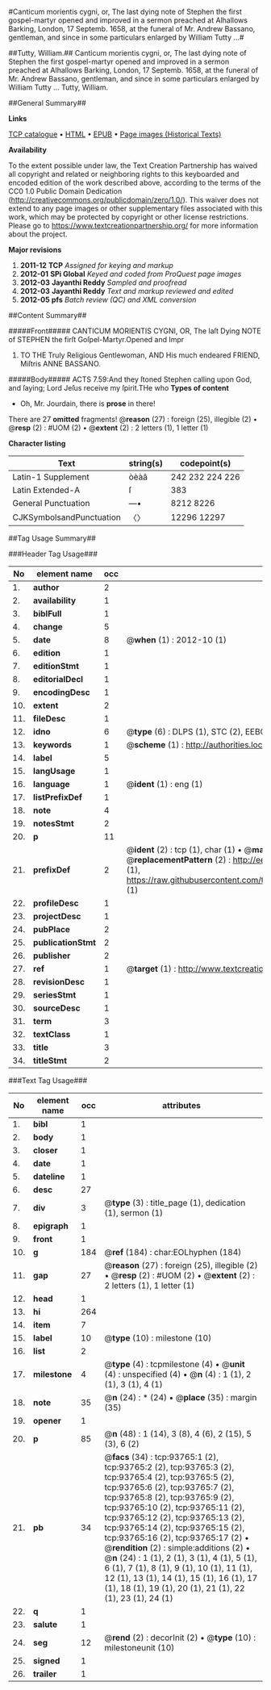 #Canticum morientis cygni, or, The last dying note of Stephen the first gospel-martyr opened and improved in a sermon preached at Alhallows Barking, London, 17 Septemb. 1658, at the funeral of Mr. Andrew Bassano, gentleman, and since in some particulars enlarged by William Tutty ...#

##Tutty, William.##
Canticum morientis cygni, or, The last dying note of Stephen the first gospel-martyr opened and improved in a sermon preached at Alhallows Barking, London, 17 Septemb. 1658, at the funeral of Mr. Andrew Bassano, gentleman, and since in some particulars enlarged by William Tutty ...
Tutty, William.

##General Summary##

**Links**

[TCP catalogue](http://www.ota.ox.ac.uk/tcp/)  • 
[HTML](http://tei.it.ox.ac.uk/tcp/Texts-HTML/free/A63/A63977.html)  • 
[EPUB](http://tei.it.ox.ac.uk/tcp/Texts-EPUB/free/A63/A63977.epub) • 
[Page images (Historical Texts)](https://historicaltexts.jisc.ac.uk/eebo-12775648e)

**Availability**

To the extent possible under law, the Text Creation Partnership has waived all copyright and related or neighboring rights to this keyboarded and encoded edition of the work described above, according to the terms of the CC0 1.0 Public Domain Dedication (http://creativecommons.org/publicdomain/zero/1.0/). This waiver does not extend to any page images or other supplementary files associated with this work, which may be protected by copyright or other license restrictions. Please go to https://www.textcreationpartnership.org/ for more information about the project.

**Major revisions**

1. __2011-12__ __TCP__ *Assigned for keying and markup*
1. __2012-01__ __SPi Global__ *Keyed and coded from ProQuest page images*
1. __2012-03__ __Jayanthi Reddy__ *Sampled and proofread*
1. __2012-03__ __Jayanthi Reddy__ *Text and markup reviewed and edited*
1. __2012-05__ __pfs__ *Batch review (QC) and XML conversion*

##Content Summary##

#####Front#####
CANTICUM MORIENTIS CYGNI, OR, The laſt Dying NOTE of STEPHEN the firſt Goſpel-Martyr.Opened and Impr
1. TO THE Truly Religious Gentlewoman, AND His much endeared FRIEND, Miſtris ANNE BASSANO.

#####Body#####
ACTS 7.59:And they ſtoned Stephen calling upon God, and ſaying; Lord Jeſus receive my ſpirit.THe who
**Types of content**

  * Oh, Mr. Jourdain, there is **prose** in there!

There are 27 **omitted** fragments! 
 @__reason__ (27) : foreign (25), illegible (2)  •  @__resp__ (2) : #UOM (2)  •  @__extent__ (2) : 2 letters (1), 1 letter (1)

**Character listing**


|Text|string(s)|codepoint(s)|
|---|---|---|
|Latin-1 Supplement|òèàâ|242 232 224 226|
|Latin Extended-A|ſ|383|
|General Punctuation|—•|8212 8226|
|CJKSymbolsandPunctuation|〈〉|12296 12297|

##Tag Usage Summary##

###Header Tag Usage###

|No|element name|occ|attributes|
|---|---|---|---|
|1.|__author__|2||
|2.|__availability__|1||
|3.|__biblFull__|1||
|4.|__change__|5||
|5.|__date__|8| @__when__ (1) : 2012-10 (1)|
|6.|__edition__|1||
|7.|__editionStmt__|1||
|8.|__editorialDecl__|1||
|9.|__encodingDesc__|1||
|10.|__extent__|2||
|11.|__fileDesc__|1||
|12.|__idno__|6| @__type__ (6) : DLPS (1), STC (2), EEBO-CITATION (1), OCLC (1), VID (1)|
|13.|__keywords__|1| @__scheme__ (1) : http://authorities.loc.gov/ (1)|
|14.|__label__|5||
|15.|__langUsage__|1||
|16.|__language__|1| @__ident__ (1) : eng (1)|
|17.|__listPrefixDef__|1||
|18.|__note__|4||
|19.|__notesStmt__|2||
|20.|__p__|11||
|21.|__prefixDef__|2| @__ident__ (2) : tcp (1), char (1)  •  @__matchPattern__ (2) : ([0-9\-]+):([0-9IVX]+) (1), (.+) (1)  •  @__replacementPattern__ (2) : http://eebo.chadwyck.com/downloadtiff?vid=$1&page=$2 (1), https://raw.githubusercontent.com/textcreationpartnership/Texts/master/tcpchars.xml#$1 (1)|
|22.|__profileDesc__|1||
|23.|__projectDesc__|1||
|24.|__pubPlace__|2||
|25.|__publicationStmt__|2||
|26.|__publisher__|2||
|27.|__ref__|1| @__target__ (1) : http://www.textcreationpartnership.org/docs/. (1)|
|28.|__revisionDesc__|1||
|29.|__seriesStmt__|1||
|30.|__sourceDesc__|1||
|31.|__term__|3||
|32.|__textClass__|1||
|33.|__title__|3||
|34.|__titleStmt__|2||


###Text Tag Usage###

|No|element name|occ|attributes|
|---|---|---|---|
|1.|__bibl__|1||
|2.|__body__|1||
|3.|__closer__|1||
|4.|__date__|1||
|5.|__dateline__|1||
|6.|__desc__|27||
|7.|__div__|3| @__type__ (3) : title_page (1), dedication (1), sermon (1)|
|8.|__epigraph__|1||
|9.|__front__|1||
|10.|__g__|184| @__ref__ (184) : char:EOLhyphen (184)|
|11.|__gap__|27| @__reason__ (27) : foreign (25), illegible (2)  •  @__resp__ (2) : #UOM (2)  •  @__extent__ (2) : 2 letters (1), 1 letter (1)|
|12.|__head__|1||
|13.|__hi__|264||
|14.|__item__|7||
|15.|__label__|10| @__type__ (10) : milestone (10)|
|16.|__list__|2||
|17.|__milestone__|4| @__type__ (4) : tcpmilestone (4)  •  @__unit__ (4) : unspecified (4)  •  @__n__ (4) : 1 (1), 2 (1), 3 (1), 4 (1)|
|18.|__note__|35| @__n__ (24) : * (24)  •  @__place__ (35) : margin (35)|
|19.|__opener__|1||
|20.|__p__|85| @__n__ (48) : 1 (14), 3 (8), 4 (6), 2 (15), 5 (3), 6 (2)|
|21.|__pb__|34| @__facs__ (34) : tcp:93765:1 (2), tcp:93765:2 (2), tcp:93765:3 (2), tcp:93765:4 (2), tcp:93765:5 (2), tcp:93765:6 (2), tcp:93765:7 (2), tcp:93765:8 (2), tcp:93765:9 (2), tcp:93765:10 (2), tcp:93765:11 (2), tcp:93765:12 (2), tcp:93765:13 (2), tcp:93765:14 (2), tcp:93765:15 (2), tcp:93765:16 (2), tcp:93765:17 (2)  •  @__rendition__ (2) : simple:additions (2)  •  @__n__ (24) : 1 (1), 2 (1), 3 (1), 4 (1), 5 (1), 6 (1), 7 (1), 8 (1), 9 (1), 10 (1), 11 (1), 12 (1), 13 (1), 14 (1), 15 (1), 16 (1), 17 (1), 18 (1), 19 (1), 20 (1), 21 (1), 22 (1), 23 (1), 24 (1)|
|22.|__q__|1||
|23.|__salute__|1||
|24.|__seg__|12| @__rend__ (2) : decorInit (2)  •  @__type__ (10) : milestoneunit (10)|
|25.|__signed__|1||
|26.|__trailer__|1||
